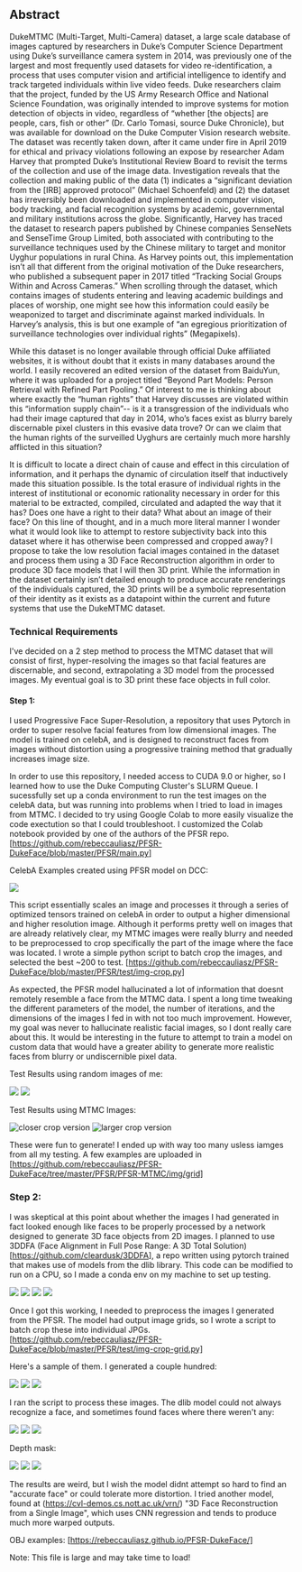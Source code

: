 

## Abstract

DukeMTMC (Multi-Target, Multi-Camera) dataset, a large scale database of images captured by researchers in Duke’s Computer Science Department using Duke’s surveillance camera system in 2014, was previously one of the largest and most frequently used datasets for video re-identification, a process that uses computer vision and artificial intelligence to identify and track targeted individuals within live video feeds. Duke researchers claim that the project, funded by the US Army Research Office and National Science Foundation, was originally intended to improve systems for motion detection of objects in video, regardless of “whether [the objects] are people, cars, fish or other” (Dr. Carlo Tomasi, source Duke Chronicle), but was available for download on the Duke Computer Vision research website. The dataset was recently taken down, after it came under fire in April 2019 for ethical and privacy violations following an expose by researcher Adam Harvey that prompted Duke’s Institutional Review Board to revisit the terms of the collection and use of the image data. Investigation reveals that the collection and making public of the data (1) indicates a “significant deviation from the [IRB] approved protocol” (Michael Schoenfeld) and (2) the dataset has irreversibly been downloaded and implemented in computer vision, body tracking, and facial recognition systems by academic, governmental and military institutions across the globe. Significantly, Harvey has traced the dataset to research papers published by Chinese companies SenseNets and SenseTime Group Limited, both associated with contributing to the surveillance techniques used by the Chinese military to target and monitor Uyghur populations in rural China. As Harvey points out, this implementation isn’t all that different from the original motivation of the Duke researchers, who published a subsequent paper in 2017 titled “Tracking Social Groups Within and Across Cameras.” When scrolling through the dataset, which contains images of students entering and leaving academic buildings and places of worship, one might see how this information could easily be weaponized to target and discriminate against marked individuals. In Harvey’s analysis, this is but one example of “an egregious prioritization of surveillance technologies over individual rights” (Megapixels).

While this dataset is no longer available through official Duke affiliated websites, it is without doubt that it exists in many databases around the world. I easily recovered an edited version of the dataset from BaiduYun, where it was uploaded for a project titled “Beyond Part Models: Person Retrieval with Refined Part Pooling.” Of interest to me is thinking about where exactly the “human rights” that Harvey discusses are violated within this “information supply chain”-- is it a transgression of the individuals who had their image captured that day in 2014, who’s faces exist as blurry barely discernable pixel clusters in this evasive data trove? Or can we claim that the human rights of the surveilled Uyghurs are certainly much more harshly afflicted in this situation?

It is difficult to locate a direct chain of cause and effect in this circulation of information, and it perhaps the dynamic of circulation itself that inductively made this situation possible. Is the total erasure of individual rights in the interest of institutional or economic rationality necessary in order for this material to be extracted, compiled, circulated and adapted the way that it has? Does one have a right to their data? What about an image of their face? On this line of thought, and in a much more literal manner I wonder what it would look like to attempt to restore subjectivity back into this dataset where it has otherwise been compressed and cropped away? I propose to take the low resolution facial images contained in the dataset and process them using a 3D Face Reconstruction algorithm in order to produce 3D face models that I will then 3D print. While the information in the dataset certainly isn’t detailed enough to produce accurate renderings of the individuals captured, the 3D prints will be a symbolic representation of their identity as it exists as a datapoint within the current and future systems that use the DukeMTMC dataset.

### Technical Requirements

I've decided on a 2 step method to process the MTMC dataset that will consist of first, hyper-resolving the images so that facial features are discernable, and second, extrapolating a 3D model from the processed images. My eventual goal is to 3D print these face objects in full color.

#### Step 1:

I used Progressive Face Super-Resolution, a repository that uses Pytorch in order to super resolve facial features from low dimensional images. The model is trained on celebA, and is designed to reconstruct faces from images without distortion using a progressive training method that gradually increases image size.

In order to use this repository, I needed access to CUDA 9.0 or higher, so I learned how to use the Duke Computing Cluster's SLURM Queue. I sucessfully set up a conda environment to run the test images on the celebA data, but was running into problems when I tried to load in images from MTMC. I decided to try using Google Colab to more easily visualize the code exectution so that I could troubleshoot. I customized the Colab notebook provided by one of the authors of the PFSR repo. [https://github.com/rebeccauliasz/PFSR-DukeFace/blob/master/PFSR/main.py]

CelebA Examples created using PFSR model on DCC:

![](https://github.com/rebeccauliasz/PFSR-DukeFace/blob/master/PFSR/test/celebA/2_results.jpg)

This script essentially scales an image and processes it through a series of optimized tensors trained on celebA in order to output a higher dimensional and higher resolution image. Although it performs pretty well on images that are already relatively clear, my MTMC images were really blurry and needed to be preprocessed to crop specifically the part of the image where the face was located. I wrote a simple python script to batch crop the images, and selected the best ~200 to test. [https://github.com/rebeccauliasz/PFSR-DukeFace/blob/master/PFSR/test/img-crop.py]

As expected, the PFSR model hallucinated a lot of information that doesnt remotely resemble a face from the MTMC data. I spent a long time tweaking the different parameters of the model, the number of iterations, and the dimensions of the images I fed in with not too much improvement. However, my goal was never to hallucinate realistic facial images, so I dont really care about this. It would be interesting in the future to attempt to train a model on custom data that would have a greater ability to generate more realistic faces from blurry or undiscernible pixel data.

Test Results using random images of me:

![](https://github.com/rebeccauliasz/PFSR-DukeFace/blob/master/PFSR/test/results/cropy.png)
![](https://github.com/rebeccauliasz/PFSR-DukeFace/blob/master/PFSR/test/results/89866147-08ad-4fe2-8944-b5711f4ce480.png)

Test Results using MTMC Images:

![closer crop version](https://github.com/rebeccauliasz/PFSR-DukeFace/blob/master/PFSR/PFSR-MTMC/img/test/0_predictedresults%203.png)
![larger crop version](https://github.com/rebeccauliasz/PFSR-DukeFace/blob/master/PFSR/PFSR-MTMC/img/grid/0_predictedresults-1%203.png)

These were fun to generate! I ended up with way too many usless iamges from all my testing. A few examples are uploaded in [https://github.com/rebeccauliasz/PFSR-DukeFace/tree/master/PFSR/PFSR-MTMC/img/grid]

### Step 2:

I was skeptical at this point about whether the images I had generated in fact looked enough like faces to be properly processed by a network designed to generate 3D face objects from 2D images. I planned to use 3DDFA (Face Alignment in Full Pose Range: A 3D Total Solution)[https://github.com/cleardusk/3DDFA], a repo written using pytorch trained that makes use of models from the dlib library. This code can be modified to run on a CPU, so I made a conda env on my machine to set up testing.

![](https://github.com/rebeccauliasz/PFSR-DukeFace/blob/master/3DDFA/test/self_3DDFA.jpg)
![](https://github.com/rebeccauliasz/PFSR-DukeFace/blob/master/3DDFA/test/self_pose.jpg)
![](https://github.com/rebeccauliasz/PFSR-DukeFace/blob/master/3DDFA/test/self_0_paf.jpg)
![](https://github.com/rebeccauliasz/PFSR-DukeFace/blob/master/3DDFA/test/self_pncc.png)

Once I got this working, I needed to preprocess the images I generated from the PFSR. The model had output image grids, so I wrote a script to batch crop these into individual JPGs. [https://github.com/rebeccauliasz/PFSR-DukeFace/blob/master/PFSR/test/img-crop-grid.py]

Here's a sample of them. I generated a couple hundred:

![](https://github.com/rebeccauliasz/PFSR-DukeFace/blob/master/3DDFA/3DDFA-MTMC/18crop_0_crop.jpg)
![](https://github.com/rebeccauliasz/PFSR-DukeFace/blob/master/3DDFA/3DDFA-MTMC/34crop_0_crop.jpg)
![](https://github.com/rebeccauliasz/PFSR-DukeFace/blob/master/3DDFA/3DDFA-MTMC/49crop_0_crop.jpg)

I ran the script to process these images. The dlib model could not always recognize a face, and sometimes found faces where there weren't any:

![](https://github.com/rebeccauliasz/PFSR-DukeFace/blob/master/3DDFA/3DDFA-MTMC/18crop_pose.jpg)
![](https://github.com/rebeccauliasz/PFSR-DukeFace/blob/master/3DDFA/3DDFA-MTMC/34crop_pose.jpg)
![](https://github.com/rebeccauliasz/PFSR-DukeFace/blob/master/3DDFA/3DDFA-MTMC/49crop_pose.jpg)

Depth mask:

![](https://github.com/rebeccauliasz/PFSR-DukeFace/blob/master/3DDFA/3DDFA-MTMC/18crop_depth.png)
![](https://github.com/rebeccauliasz/PFSR-DukeFace/blob/master/3DDFA/3DDFA-MTMC/34crop_depth.png)
![](https://github.com/rebeccauliasz/PFSR-DukeFace/blob/master/3DDFA/3DDFA-MTMC/49crop_depth.png)


The results are weird, but I wish the model didnt attempt so hard to find an "accurate face" or could tolerate more distortion. I tried another model, found at (https://cvl-demos.cs.nott.ac.uk/vrn/) "3D Face Reconstruction from a Single Image", which uses CNN regression and tends to produce much more warped outputs.

OBJ examples: [https://rebeccauliasz.github.io/PFSR-DukeFace/]

Note: This file is large and may take time to load!
